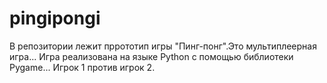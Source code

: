 # pingipongi
В репозитории лежит пррототип игры "Пинг-понг".Это мультиплеерная игра...
Игра реализована на языке Python с помощью библиотеки Pygame...
Игрок 1 против игрок 2.

